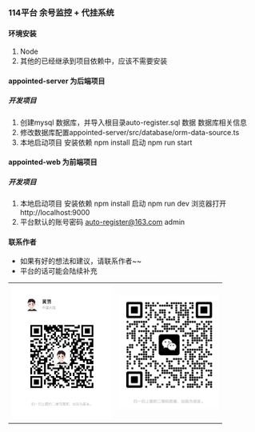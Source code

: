### 114平台 余号监控 + 代挂系统

#### 环境安装
  1. Node
  2. 其他的已经继承到项目依赖中，应该不需要安装

#### appointed-server 为后端项目
##### 开发项目 
  1. 创建mysql 数据库，并导入根目录auto-register.sql 数据
  数据库相关信息
  2. 修改数据库配置appointed-server/src/database/orm-data-source.ts
  3. 本地启动项目
    安装依赖 npm install
    启动 npm run start

#### appointed-web 为前端项目

##### 开发项目 
  1. 本地启动项目
    安装依赖 npm install
    启动 npm run dev
    浏览器打开 http://localhost:9000
  2. 平台默认的账号密码 auto-register@163.com
      admin



#### 联系作者
* 如果有好的想法和建议，请联系作者~~
* 平台的话可能会陆续补充

|||
|--|--|
| <img src="./images/WechatIMG2.jpeg" width="200px" /> | <img src="./images/WechatIMG4.jpeg" width="200px" /> |




